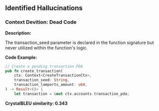 ## Identified Hallucinations

### Context Devition: Dead Code
**Description:** 

The transaction_seed parameter is declared in the function signature but never utilized within the function's logic.

**Code Example:**
```rust
// Create a pending transaction PDA
pub fn create_transaction(
    ctx: Context<CreateTransactionCtx>,
    transaction_seed: String,
    transaction_lamports_amount: u64,
) -> Result<()> {
    let transaction = &mut ctx.accounts.transaction_pda;
```

**CrystalBLEU similarity: 0.343** 

